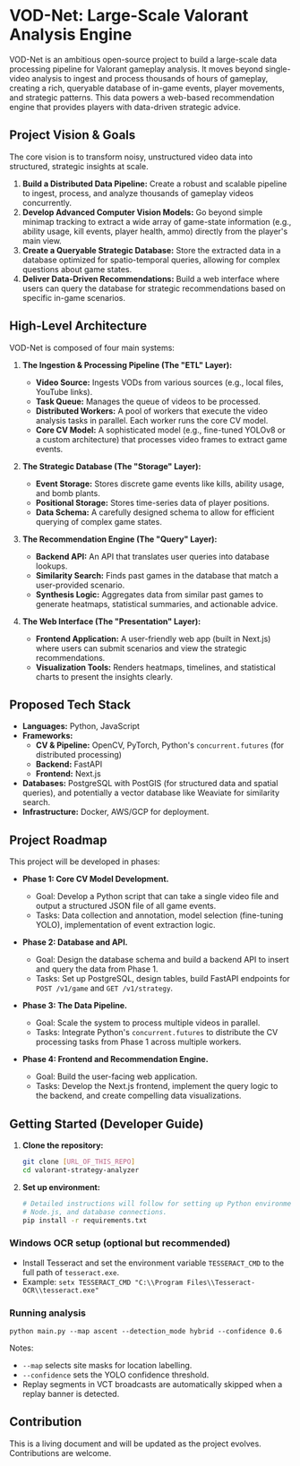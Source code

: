 # VOD-Net: Large-Scale Valorant Analysis Engine

VOD-Net is an ambitious open-source project to build a large-scale data processing pipeline for Valorant gameplay analysis. It moves beyond single-video analysis to ingest and process thousands of hours of gameplay, creating a rich, queryable database of in-game events, player movements, and strategic patterns. This data powers a web-based recommendation engine that provides players with data-driven strategic advice.

## Project Vision & Goals

The core vision is to transform noisy, unstructured video data into structured, strategic insights at scale.

1.  **Build a Distributed Data Pipeline:** Create a robust and scalable pipeline to ingest, process, and analyze thousands of gameplay videos concurrently.
2.  **Develop Advanced Computer Vision Models:** Go beyond simple minimap tracking to extract a wide array of game-state information (e.g., ability usage, kill events, player health, ammo) directly from the player's main view.
3.  **Create a Queryable Strategic Database:** Store the extracted data in a database optimized for spatio-temporal queries, allowing for complex questions about game states.
4.  **Deliver Data-Driven Recommendations:** Build a web interface where users can query the database for strategic recommendations based on specific in-game scenarios.

## High-Level Architecture

VOD-Net is composed of four main systems:


1.  **The Ingestion & Processing Pipeline (The "ETL" Layer):**
    *   **Video Source:** Ingests VODs from various sources (e.g., local files, YouTube links).
    *   **Task Queue:** Manages the queue of videos to be processed.
    *   **Distributed Workers:** A pool of workers that execute the video analysis tasks in parallel. Each worker runs the core CV model.
    *   **Core CV Model:** A sophisticated model (e.g., fine-tuned YOLOv8 or a custom architecture) that processes video frames to extract game events.

2.  **The Strategic Database (The "Storage" Layer):**
    *   **Event Storage:** Stores discrete game events like kills, ability usage, and bomb plants.
    *   **Positional Storage:** Stores time-series data of player positions.
    *   **Data Schema:** A carefully designed schema to allow for efficient querying of complex game states.

3.  **The Recommendation Engine (The "Query" Layer):**
    *   **Backend API:** An API that translates user queries into database lookups.
    -   **Similarity Search:** Finds past games in the database that match a user-provided scenario.
    *   **Synthesis Logic:** Aggregates data from similar past games to generate heatmaps, statistical summaries, and actionable advice.

4.  **The Web Interface (The "Presentation" Layer):**
    *   **Frontend Application:** A user-friendly web app (built in Next.js) where users can submit scenarios and view the strategic recommendations.
    *   **Visualization Tools:** Renders heatmaps, timelines, and statistical charts to present the insights clearly.

## Proposed Tech Stack

*   **Languages:** Python, JavaScript
*   **Frameworks:**
    *   **CV & Pipeline:** OpenCV, PyTorch, Python's `concurrent.futures` (for distributed processing)
    *   **Backend:** FastAPI
    *   **Frontend:** Next.js
*   **Databases:** PostgreSQL with PostGIS (for structured data and spatial queries), and potentially a vector database like Weaviate for similarity search.
*   **Infrastructure:** Docker, AWS/GCP for deployment.

## Project Roadmap

This project will be developed in phases:

*   **Phase 1: Core CV Model Development.**
    *   Goal: Develop a Python script that can take a single video file and output a structured JSON file of all game events.
    *   Tasks: Data collection and annotation, model selection (fine-tuning YOLO), implementation of event extraction logic.

*   **Phase 2: Database and API.**
    *   Goal: Design the database schema and build a backend API to insert and query the data from Phase 1.
    *   Tasks: Set up PostgreSQL, design tables, build FastAPI endpoints for `POST /v1/game` and `GET /v1/strategy`.

*   **Phase 3: The Data Pipeline.**
    *   Goal: Scale the system to process multiple videos in parallel.
    *   Tasks: Integrate Python's `concurrent.futures` to distribute the CV processing tasks from Phase 1 across multiple workers.

*   **Phase 4: Frontend and Recommendation Engine.**
    *   Goal: Build the user-facing web application.
    *   Tasks: Develop the Next.js frontend, implement the query logic to the backend, and create compelling data visualizations.

## Getting Started (Developer Guide)

1.  **Clone the repository:**
    ```bash
    git clone [URL_OF_THIS_REPO]
    cd valorant-strategy-analyzer
    ```
2.  **Set up environment:**
    ```bash
    # Detailed instructions will follow for setting up Python environments,
    # Node.js, and database connections.
    pip install -r requirements.txt
    ```

### Windows OCR setup (optional but recommended)
- Install Tesseract and set the environment variable `TESSERACT_CMD` to the full path of `tesseract.exe`.
- Example: `setx TESSERACT_CMD "C:\\Program Files\\Tesseract-OCR\\tesseract.exe"`

### Running analysis
```
python main.py --map ascent --detection_mode hybrid --confidence 0.6
```
Notes:
- `--map` selects site masks for location labelling.
- `--confidence` sets the YOLO confidence threshold.
- Replay segments in VCT broadcasts are automatically skipped when a replay banner is detected.

## Contribution

This is a living document and will be updated as the project evolves. Contributions are welcome.
